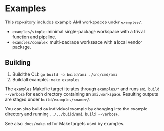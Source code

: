 # Examples

This repository includes example AMI workspaces under `examples/`.

- `examples/simple`: minimal single-package workspace with a trivial function and pipeline.
- `examples/complex`: multi-package workspace with a local vendor package.

## Building

1) Build the CLI: `go build -o build/ami ./src/cmd/ami`
2) Build all examples: `make examples`

The `examples` Makefile target iterates through `examples/*` and runs `ami build --verbose` for each directory containing an `ami.workspace`. Resulting outputs are staged under `build/examples/<name>/`.

You can also build an individual example by changing into the example directory and running `../../build/ami build --verbose`.

See also: `docs/make.md` for Make targets used by examples.
